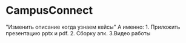 # CampusConnect
"Изменить описание когда узнаем кейсы"
А именно: 1. Приложить презентацию pptx и pdf. 2. Сборку апк. 3.Видео работы